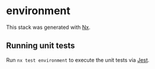 # environment

This stack was generated with [Nx](https://nx.dev).

## Running unit tests

Run `nx test environment` to execute the unit tests via [Jest](https://jestjs.io).
